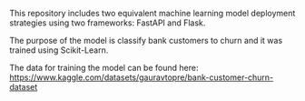 This repository includes two equivalent machine learning model deployment strategies using two frameworks: FastAPI and Flask.

The purpose of the model is classify bank customers to churn and it was trained using Scikit-Learn.

The data for training the model can be found here: https://www.kaggle.com/datasets/gauravtopre/bank-customer-churn-dataset